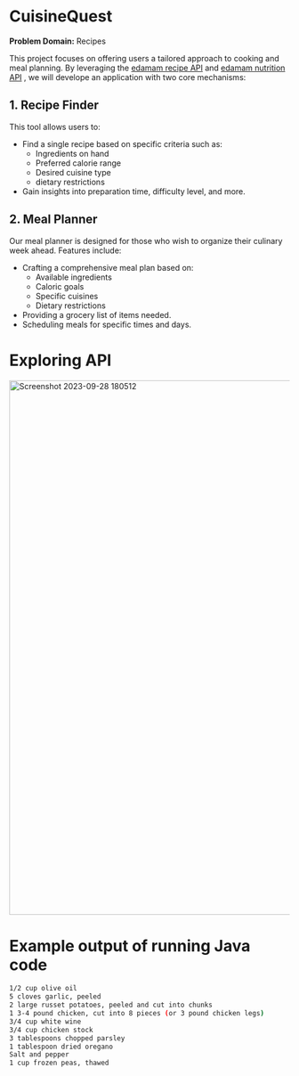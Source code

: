 # CuisineQuest

**Problem Domain:** Recipes

This project focuses on offering users a tailored approach to cooking and meal planning. By leveraging the [edamam recipe API](https://developer.edamam.com/edamam-docs-recipe-api) and [edamam nutrition API](https://developer.edamam.com/edamam-docs-nutrition-api )
, we will develope an application with two core mechanisms:

## 1. Recipe Finder

This tool allows users to:
- Find a single recipe based on specific criteria such as:
  - Ingredients on hand
  - Preferred calorie range
  - Desired cuisine type
  - dietary restrictions
- Gain insights into preparation time, difficulty level, and more.

## 2. Meal Planner

Our meal planner is designed for those who wish to organize their culinary week ahead. Features include:
- Crafting a comprehensive meal plan based on:
  - Available ingredients
  - Caloric goals
  - Specific cuisines
  - Dietary restrictions
- Providing a grocery list of items needed.
- Scheduling meals for specific times and days.
# Exploring API
<img width="960" alt="Screenshot 2023-09-28 180512" src="https://github.com/Amaan-N-K/CuisineQuest/assets/113640712/84467900-d07c-4012-b1ef-446887e1fe57">

# Example output of running Java code

```bash
1/2 cup olive oil
5 cloves garlic, peeled
2 large russet potatoes, peeled and cut into chunks
1 3-4 pound chicken, cut into 8 pieces (or 3 pound chicken legs)
3/4 cup white wine
3/4 cup chicken stock
3 tablespoons chopped parsley
1 tablespoon dried oregano
Salt and pepper
1 cup frozen peas, thawed



